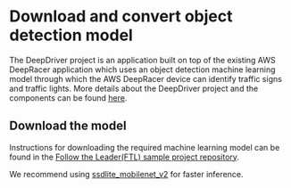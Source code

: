 # Download and convert object detection model

The DeepDriver project is an application built on top of the existing AWS DeepRacer application which uses an object detection machine learning model through which the AWS DeepRacer device can identify traffic signs and traffic lights. More details about the DeepDriver project and the components can be found [here](https://github.com/jochem725/deepdriver).

## Download the model
Instructions for downloading the required machine learning model can be found in the [Follow the Leader(FTL) sample project repository](https://github.com/aws-deepracer/aws-deepracer-follow-the-leader-sample-project/blob/main/download-and-convert-object-detection-model.md).

We recommend using [ssdlite_mobilenet_v2](https://docs.openvinotoolkit.org/latest/omz_models_model_ssdlite_mobilenet_v2.html) for faster inference.